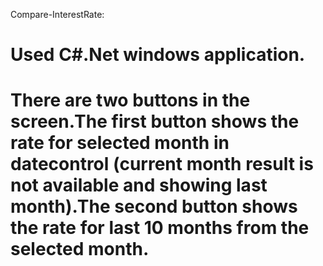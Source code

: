 Compare-InterestRate:
# Used C#.Net windows application. 
# There are two buttons in the screen.The first button shows the rate for selected month in datecontrol (current month result is not available and showing last month).The second button shows the rate for last 10 months from the selected month.
